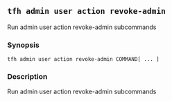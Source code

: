 ## `tfh admin user action revoke-admin`

Run admin user action revoke-admin subcommands

### Synopsis

    tfh admin user action revoke-admin COMMAND[ ... ]

### Description

Run admin user action revoke-admin subcommands


